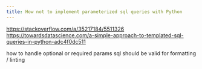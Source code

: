 ```yaml
---
title: How not to implement parameterized sql queries with Python
---
```


https://stackoverflow.com/a/35217184/5511326
https://towardsdatascience.com/a-simple-approach-to-templated-sql-queries-in-python-adc4f0dc511

how to handle optional or required params
sql should be valid for formatting / linting
